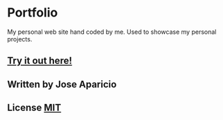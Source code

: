 # Portfolio
 
My personal web site hand coded by me. Used to showcase my personal projects.

## [Try it out here!](https://jxja.me/me/)

## Written by Jose Aparicio

## License [MIT](https://choosealicense.com/licenses/mit/)
